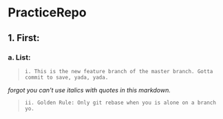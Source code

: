 # PracticeRepo
## 1. First:
### a. List:
>     i. This is the new feature branch of the master branch. Gotta commit to save, yada, yada.

*forgot you can't use italics with quotes in this markdown.*

>     ii. Golden Rule: Only git rebase when you is alone on a branch yo.
